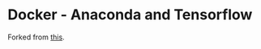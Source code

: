 Docker - Anaconda and Tensorflow
=============================================

Forked from [this](https://github.com/mikekwright/docker-anaconda-tensorflow).
